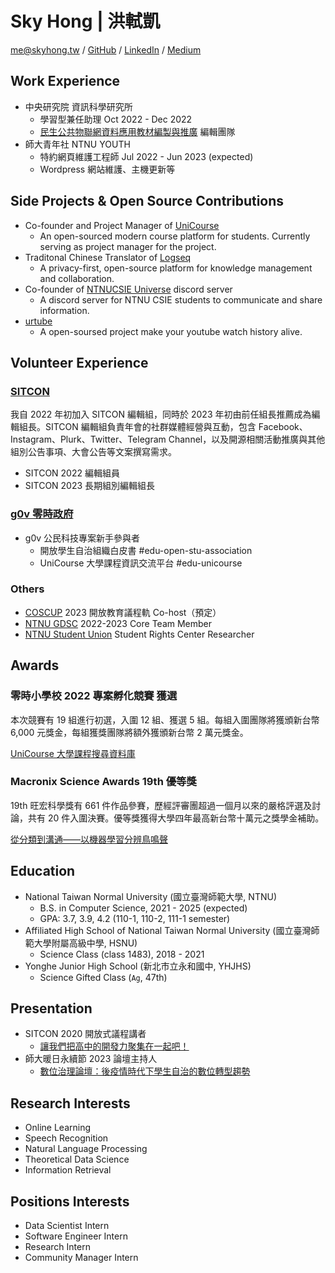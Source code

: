 # Sky Hong | 洪軾凱

me@skyhong.tw / [GitHub](https://github.com/skyhong2002) / [LinkedIn](https://www.linkedin.com/in/skyhong2002/) / [Medium](https://medium.com/@skyhong2002)

<!--![me](../photos/me.jpeg)-->

## Work Experience

- 中央研究院 資訊科學研究所
  - 學習型兼任助理 Oct 2022 - Dec 2022
  - [民生公共物聯網資料應用教材編製與推廣](https://cclljj.notion.site/cclljj/37b6edcdcf9446969894486e1ffec550) 編輯團隊
- 師大青年社 NTNU YOUTH 
  - 特約網頁維護工程師 Jul 2022 - Jun 2023 (expected)
  - Wordpress 網站維護、主機更新等

## Side Projects & Open Source Contributions

- Co-founder and Project Manager of [UniCourse](https://github.com/UniCourse-TW)
  - An open-sourced modern course platform for students. Currently serving as project manager for the project.
- Traditonal Chinese Translator of [Logseq](https://github.com/logseq/logseq)
  - A privacy-first, open-source platform for knowledge management and collaboration.
- Co-founder of [NTNUCSIE Universe](https://github.com/NTNU-CSIE) discord server
  - A discord server for NTNU CSIE students to communicate and share information.
- [urtube](https://github.com/skyhong2002/urtube)
  - A open-soursed project make your youtube watch history alive.

## Volunteer Experience

### [SITCON](https://sitcon.org) 

我自 2022 年初加入 SITCON 編輯組，同時於 2023 年初由前任組長推薦成為編輯組長。SITCON 編輯組負責年會的社群媒體經營與互動，包含 Facebook、Instagram、Plurk、Twitter、Telegram Channel，以及開源相關活動推廣與其他組別公告事項、大會公告等文案撰寫需求。

- SITCON 2022 編輯組員
- SITCON 2023 長期組別編輯組長

### [g0v 零時政府](https://g0v.tw)

- g0v 公民科技專案新手參與者
  - 開放學生自治組織白皮書 #edu-open-stu-association 
  - UniCourse 大學課程資訊交流平台 #edu-unicourse

### Others

- [COSCUP](https://coscup.org) 2023 開放教育議程軌 Co-host（預定）
- [NTNU GDSC](https://gdsc.community.dev/national-taiwan-normal-university/) 2022-2023 Core Team Member
- [NTNU Student Union](https://www.facebook.com/ntnustu/) Student Rights Center Researcher

<!--

## Skills

- Language: 
  - C
  - C++
  - Python
  - PHP
  - SQL
  - JS, TS  
- Tools
  - Project Management
  - Git
  - Docker  
- Cloud Computing Services: 
  - GCP
  - AWS
  - Oracle Cloud

-->

## Awards

### 零時小學校 2022 專案孵化競賽 獲選

<!-- 零時小學校（Sch001）是聚焦在教育的 g0v 專案，將代表數位原生世代的 0 與 1 放入代表教育的「學校（School）」，從零重新思考學校的意涵，同時也代表教育與數位社群的連結與協作。本次專案孵化競賽計畫包含 g0v 公民科技專案資深參與者的一對一輔導、提案優化工作坊、資源媒合、入選獎金，專業評審也將從初選到決選 Demo Day 給予回饋。 -->

本次競賽有 19 組進行初選，入圍 12 組、獲選 5 組。每組入圍團隊將獲頒新台幣 6,000 元獎金，每組獲獎團隊將額外獲頒新台幣 2 萬元獎金。

[UniCourse 大學課程搜尋資料庫](https://sch001.g0v.tw/dash/prj/PHfxJKR2hpg7f9rt58i9g6WZ_ZRo08)

###  Macronix Science Awards 19th 優等獎

<!-- 旺宏科學獎是旺宏教育基金會為啟發全國高中職學生對自然科學與應用科學的興趣的獎項。鼓勵高中生探索科學的精神與創造發明的潛力，培養學生靈活思考、多元學習的精神。 -->

19th 旺宏科學獎有 661 件作品參賽，歷經評審團超過一個月以來的嚴格評選及討論，共有 20 件入圍決賽。優等獎獲得大學四年最高新台幣十萬元之獎學金補助。

[從分類到溝通——以機器學習分辨鳥鳴聲](https://www.mxeduc.org.tw/scienceaward/history/projectDoc/19th/doc/SA19-226_final.pdf)

## Education

- National Taiwan Normal University (國立臺灣師範大學, NTNU)
  - B.S. in Computer Science, 2021 - 2025 (expected)
  - GPA: 3.7, 3.9, 4.2 (110-1, 110-2, 111-1 semester)
- Affiliated High School of National Taiwan Normal University (國立臺灣師範大學附屬高級中學, HSNU)
  - Science Class (class 1483), 2018 - 2021
- Yonghe Junior High School (新北市立永和國中, YHJHS)
  - Science Gifted Class (`Ag`, 47th)

## Presentation

- SITCON 2020 開放式議程講者
  - [讓我們把高中的開發力聚集在一起吧！](https://sitcon.org/2020/agenda/37d660db-fe73-4167-b47d-79ae292ae6c3)  
- 師大暖日永續節 2023 論壇主持人
  - [數位治理論壇：後疫情時代下學生自治的數位轉型趨勢](https://www.facebook.com/ntnusustainabilityfestival/posts/pfbid02rEmWzCRvCc1hPGqULPrZRxMmUaFH2duU6BzHhHTCZ2kFoYpqss82MbAw23vGfpPrl)

## Research Interests

- Online Learning
- Speech Recognition
- Natural Language Processing
- Theoretical Data Science
- Information Retrieval

## Positions Interests

- Data Scientist Intern
- Software Engineer Intern
- Research Intern
- Community Manager Intern